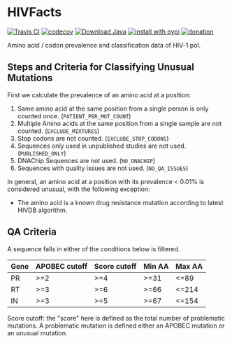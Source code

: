 # HIVFacts

[![Travis CI](https://api.travis-ci.org/hivdb/hivfacts.svg?branch=master)](https://travis-ci.org/hivdb/hivfacts)
[![codecov](https://codecov.io/gh/hivdb/hivfacts/branch/master/graph/badge.svg)](https://codecov.io/gh/hivdb/hivfacts)
[![Download Java](https://api.bintray.com/packages/hivdb/hivdb/hivfacts/images/download.svg)](https://bintray.com/hivdb/hivdb/hivfacts/_latestVersion)
[![install with pypi](https://img.shields.io/pypi/v/hivfacts.svg)](https://pypi.python.org/pypi/hivfacts)
[![donation](https://img.shields.io/badge/Donate-Stanford_Giving-green.svg)](https://giving.stanford.edu/goto/shafergift)

Amino acid / codon prevalence and classification data of HIV-1 pol.

## Steps and Criteria for Classifying Unusual Mutations

First we calculate the prevalence of an amino acid at a position:

1. Same amino acid at the same position from a single person is only
   counted once. (`PATIENT_PER_MUT_COUNT`)
2. Multiple Amino acids at the same position from a single sample are not
   counted. (`EXCLUDE_MIXTURES`)
3. Stop codons are not counted. (`EXCLUDE_STOP_CODONS`)
4. Sequences only used in unpublished studies are not used. (`PUBLISHED_ONLY`)
5. DNAChip Sequences are not used. (`NO_DNACHIP`)
6. Sequences with quality issues are not used. (`NO_QA_ISSUES`)

In general, an amino acid at a position with its prevalence < 0.01% is
considered unusual, with the following exception:

- The amino acid is a known drug resistance mutation according to latest HIVDB algorithm.

## QA Criteria

A sequence falls in either of the conditions below is filtered.

| Gene | APOBEC cutoff | Score cutoff | Min AA   | Max AA |
|------|---------------|--------------|----------|--------|
| PR   | >=2           | >=4          | >=31     | <=89   |
| RT   | >=3           | >=6          | >=66     | <=214  |
| IN   | >=3           | >=5          | >=67     | <=154  |


Score cutoff: the "score" here is defined as the total number of problematic mutations.
A problematic mutation is defined either an APOBEC mutation or an unusual mutation.

